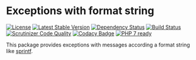 # Exceptions with format string

[![License](https://poser.pugx.org/setbased/exception/license)](https://packagist.org/packages/setbased/exception)
[![Latest Stable Version](https://poser.pugx.org/setbased/exception/v/stable)](https://packagist.org/packages/setbased/exception)
[![Dependency Status](https://www.versioneye.com/user/projects/571143d0fcd19a00518559f0/badge.svg?style=flat)](https://www.versioneye.com/user/projects/571143d0fcd19a00518559f0)
[![Build Status](https://travis-ci.org/SetBased/php-exception.svg?branch=master)](https://travis-ci.org/SetBased/php-exception)
[![Scrutinizer Code Quality](https://scrutinizer-ci.com/g/SetBased/php-exception/badges/quality-score.png?b=master)](https://scrutinizer-ci.com/g/SetBased/php-exception/?branch=master)
[![Codacy Badge](https://api.codacy.com/project/badge/grade/cbe85532d70a442382714e8a9ba9d276)](https://www.codacy.com/app/p-r-water/php-exception)
[![PHP 7 ready](http://php7ready.timesplinter.ch/SetBased/php-exception/badge.svg)](https://travis-ci.org/SetBased/php-exception)

This package provides exceptions with messages according a format string like 
[sprintf](http://php.net/manual/en/function.sprintf.php).
